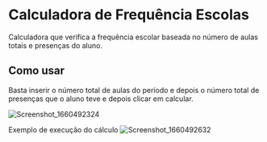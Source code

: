 # Calculadora de Frequência Escolas
Calculadora que verifica a frequência escolar baseada no número de aulas totais e presenças do aluno.

## Como usar
Basta inserir o número total de aulas do período e depois o número total de presenças que o aluno teve e depois clicar em calcular.

![Screenshot_1660492324](https://user-images.githubusercontent.com/40214510/184545461-4a5f027c-0f1a-484f-bf8f-42d795178680.png)

Exemplo de execução do cálculo
![Screenshot_1660492632](https://user-images.githubusercontent.com/40214510/184545503-60fe4cba-35b5-4cd9-a0f8-59373a96518f.png)
